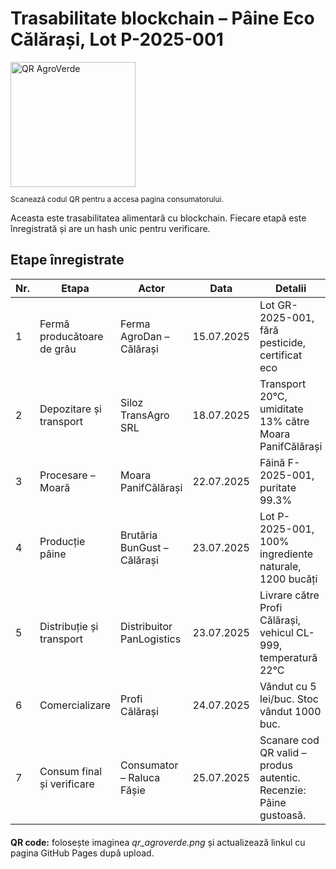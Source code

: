 
<body>
<h1>Trasabilitate blockchain – Pâine Eco Călărași, Lot P-2025-001</h1>
<div class='qr'>
  <img alt='QR AgroVerde' src='file_000000002a4462439bfbf4d35ae6c6e8' width='200' height='200'>
  <p style='font-size:12px'>Scanează codul QR pentru a accesa pagina consumatorului.</p>
</div>
<p>Aceasta este trasabilitatea alimentară cu blockchain. Fiecare etapă este înregistrată și are un hash unic pentru verificare.</p>

<h2>Etape înregistrate</h2>
<table>
<thead>
<tr><th>Nr.</th><th>Etapa</th><th>Actor</th><th>Data</th><th>Detalii</th><th>Hash simulată</th></tr>
</thead>
<tbody>
<tr><td>1</td><td>Fermă producătoare de grâu</td><td>Ferma AgroDan – Călărași</td><td>15.07.2025</td><td>Lot GR-2025-001, fără pesticide, certificat eco</td><td>a1f5c7d9e2b3f6a7c8d9e0b1a2c3d4e5f6a7b8c9d0e1f2a3b4c5d6e7f8a9b0c1</td></tr>
<tr><td>2</td><td>Depozitare și transport</td><td>Siloz TransAgro SRL</td><td>18.07.2025</td><td>Transport 20°C, umiditate 13% către Moara PanifCălărași</td><td>b2e6d8f0a3c4b5d6e7f8a9b0c1d2e3f4a5b6c7d8e9f0a1b2c3d4e5f6a7b8c9d0</td></tr>
<tr><td>3</td><td>Procesare – Moară</td><td>Moara PanifCălărași</td><td>22.07.2025</td><td>Făină F-2025-001, puritate 99.3%</td><td>c3f7e9a1b4d5c6f7a8b9c0d1e2f3a4b5c6d7e8f9a0b1c2d3e4f5a6b7c8d9e0f1</td></tr>
<tr><td>4</td><td>Producție pâine</td><td>Brutăria BunGust – Călărași</td><td>23.07.2025</td><td>Lot P-2025-001, 100% ingrediente naturale, 1200 bucăți</td><td>d4a8f0b2c5e6d7f8a9b0c1d2e3f4a5b6c7d8e9f0a1b2c3d4e5f6a7b8c9d0e1f2</td></tr>
<tr><td>5</td><td>Distribuție și transport</td><td>Distribuitor PanLogistics</td><td>23.07.2025</td><td>Livrare către Profi Călărași, vehicul CL-999, temperatură 22°C</td><td>e5b9c1d3f6a7b8c9d0e1f2a3b4c5d6e7f8a9b0c1d2e3f4a5b6c7d8e9f0a1b2c3</td></tr>
<tr><td>6</td><td>Comercializare</td><td>Profi Călărași</td><td>24.07.2025</td><td>Vândut cu 5 lei/buc. Stoc vândut 1000 buc.</td><td>f6c0d2e4a7b8c9d0e1f2a3b4c5d6e7f8a9b0c1d2e3f4a5b6c7d8e9f0a1b2c3d4</td></tr>
<tr><td>7</td><td>Consum final și verificare</td><td>Consumator – Raluca Fășie</td><td>25.07.2025</td><td>Scanare cod QR valid – produs autentic. Recenzie: Pâine gustoasă.</td><td>07d1e3f5b8c9d0e1f2a3b4c5d6e7f8a9b0c1d2e3f4a5b6c7d8e9f0a1b2c3d4e5</td></tr>
</tbody>
</table>

<p style="margin-top:20px"><strong>QR code:</strong> folosește imaginea <em>qr_agroverde.png</em> și actualizează linkul cu pagina GitHub Pages după upload.</p>
</body>
</html>
